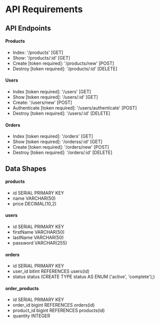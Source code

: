 # API Requirements

## API Endpoints

#### Products

- Index: '/products' [GET]
- Show: '/products/:id' [GET]
- Create [token required]: '/products/new' [POST]
- Destroy [token required]: '/products/:id' [DELETE]

#### Users

- Index [token required]: '/users' [GET]
- Show [token required]: '/users/:id' [GET]
- Create: '/users/new' [POST]
- Authenticate [token required]: '/users/authenticate' [POST]
- Destroy [token required]: '/users/:id' [DELETE]

#### Orders

- Index [token required]: '/orders' [GET]
- Show [token required]: '/orderss/:id' [GET]
- Create [token required]: '/orders/new' [POST]
- Destroy [token required]: '/orders/:id' [DELETE]

## Data Shapes

#### products

- id SERIAL PRIMARY KEY
- name VARCHAR(50)
- price DECIMAL(10,2)

#### users

- id SERIAL PRIMARY KEY
- firstName VARCHAR(50)
- lastName VARCHAR(50)
- password VARCHAR(255)

#### orders

- id SERIAL PRIMARY KEY
- user_id bitint REFERENCES users(id)
- status status (CREATE TYPE status AS ENUM ('active', 'complete');)

#### order_products

- id SERIAL PRIMARY KEY
- order_id bigint REFERENCES orders(id)
- product_id bigint REFERENCES products(id)
- quantity INTEGER
